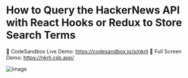 # How to Query the HackerNews API with React Hooks or Redux to Store Search Terms

🔎 CodeSandbox Live Demo: https://codesandbox.io/s/nkrlj 📱 Full Screen Demo: https://nkrlj.csb.app/

![image](https://user-images.githubusercontent.com/761231/120262755-ef747300-c25f-11eb-90c2-ecfe7b8e8804.png)
